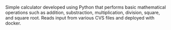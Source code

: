 Simple calculator developed using Python that performs basic mathematical operations such as addition, substraction, multiplication, division, square, and square root. Reads input from various CVS files and deployed with docker.
